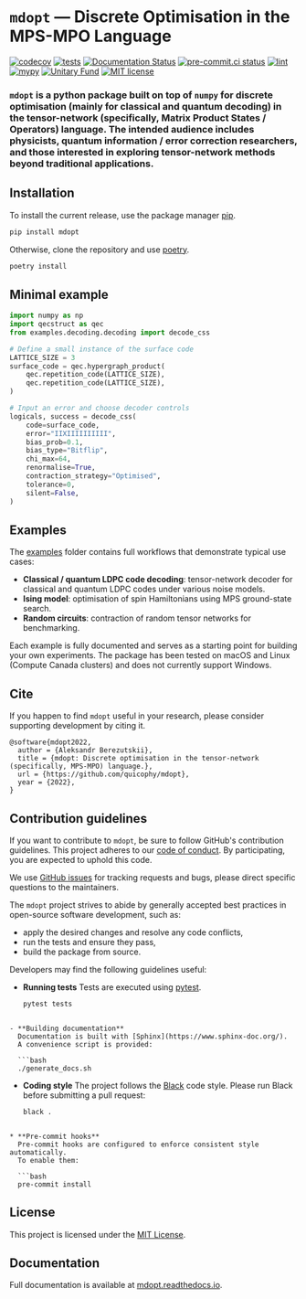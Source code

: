 # `mdopt` — Discrete Optimisation in the MPS-MPO Language

[![codecov](https://codecov.io/gh/quicophy/mdopt/branch/main/graph/badge.svg?token=4G7VWYX0S2)](https://codecov.io/gh/quicophy/mdopt)
[![tests](https://github.com/quicophy/mdopt/actions/workflows/tests.yml/badge.svg?branch=main)](https://github.com/quicophy/mdopt/actions/workflows/tests.yml)
[![Documentation Status](https://readthedocs.org/projects/mdopt/badge/?version=latest)](https://mdopt.readthedocs.io/en/latest/?badge=latest)
[![pre-commit.ci status](https://results.pre-commit.ci/badge/github/quicophy/mdopt/main.svg)](https://results.pre-commit.ci/latest/github/quicophy/mdopt/main)
[![lint](https://github.com/quicophy/mdopt/actions/workflows/lint.yml/badge.svg)](https://github.com/quicophy/mdopt/actions/workflows/lint.yml)
[![mypy](https://github.com/quicophy/mdopt/actions/workflows/mypy.yml/badge.svg?branch=main)](https://github.com/quicophy/mdopt/actions/workflows/mypy.yml)
[![Unitary Fund](https://img.shields.io/badge/Supported%20By-Unitary%20Fund-brightgreen.svg?logo=data%3Aimage%2Fpng%3Bbase64%2CiVBORw0KGgoAAAANSUhEUgAAACgAAAASCAYAAAApH5ymAAAAt0lEQVRIic2WUQ6AIAiGsXmC7n9Gr1Dzwcb%2BUAjN8b%2B0BNwXApbKRRcF1nGmN5y0Jon7WWO%2B6pgJLhtynzUHKTMNrNo4ZPPldikW10f7qYBEMoTmJ73z2NFHcJkAvbLUpVYmvwIigKeRsjdQEtagZ2%2F0DzsHG2h9iICrRwh2qObbGPIfMDPCMjHNQawpbc71bBZhsrpNYs3qqCFmO%2FgBjHTEqKm7eIdMg9p7PCvma%2Fz%2FwQAMfRHRDTlhQGoOLve1AAAAAElFTkSuQmCC)](http://unitary.fund)
[![MIT license](https://img.shields.io/badge/License-MIT-blue.svg)](https://lbesson.mit-license.org/)


### `mdopt` is a python package built on top of `numpy` for discrete optimisation (mainly for classical and quantum decoding) in the tensor-network (specifically, Matrix Product States / Operators) language. The intended audience includes physicists, quantum information / error correction researchers, and those interested in exploring tensor-network methods beyond traditional applications.

## Installation

To install the current release, use the package manager [pip](https://pip.pypa.io/en/stable/).

```bash
pip install mdopt
```

Otherwise, clone the repository and use [poetry](https://python-poetry.org/).

```bash
poetry install
```

## Minimal example

```python
import numpy as np
import qecstruct as qec
from examples.decoding.decoding import decode_css

# Define a small instance of the surface code
LATTICE_SIZE = 3
surface_code = qec.hypergraph_product(
    qec.repetition_code(LATTICE_SIZE),
    qec.repetition_code(LATTICE_SIZE),
)

# Input an error and choose decoder controls
logicals, success = decode_css(
    code=surface_code,
    error="IIXIIIIIIIIII",
    bias_prob=0.1,
    bias_type="Bitflip",
    chi_max=64,
    renormalise=True,
    contraction_strategy="Optimised",
    tolerance=0,
    silent=False,
)
```

## Examples

The [examples](https://github.com/quicophy/mdopt/tree/main/examples) folder contains full workflows that demonstrate typical use cases:

- **Classical / quantum LDPC code decoding**: tensor-network decoder for classical and quantum LDPC codes under various noise models.
- **Ising model**: optimisation of spin Hamiltonians using MPS ground-state search.
- **Random circuits**: contraction of random tensor networks for benchmarking.

Each example is fully documented and serves as a starting point for building your own experiments.
The package has been tested on macOS and Linux (Compute Canada clusters) and does not currently support Windows.

## Cite
If you happen to find `mdopt` useful in your research, please consider supporting development by citing it.
```
@software{mdopt2022,
  author = {Aleksandr Berezutskii},
  title = {mdopt: Discrete optimisation in the tensor-network (specifically, MPS-MPO) language.},
  url = {https://github.com/quicophy/mdopt},
  year = {2022},
}
```

## Contribution guidelines

If you want to contribute to `mdopt`, be sure to follow GitHub's contribution guidelines.
This project adheres to our [code of conduct](CODE_OF_CONDUCT.md).
By participating, you are expected to uphold this code.

We use [GitHub issues](https://github.com/quicophy/mdopt/issues) for
tracking requests and bugs, please direct specific questions to the maintainers.

The `mdopt` project strives to abide by generally accepted best practices in
open-source software development, such as:

*   apply the desired changes and resolve any code
    conflicts,
*   run the tests and ensure they pass,
*   build the package from source.

Developers may find the following guidelines useful:

- **Running tests**
  Tests are executed using [pytest](https://docs.pytest.org/).
  ```bash
  pytest tests
```

- **Building documentation**
  Documentation is built with [Sphinx](https://www.sphinx-doc.org/).
  A convenience script is provided:

  ```bash
  ./generate_docs.sh
```

- **Coding style**
  The project follows the [Black](https://black.readthedocs.io/en/stable/) code style.
  Please run Black before submitting a pull request:

  ```bash
  black .
```

* **Pre-commit hooks**
  Pre-commit hooks are configured to enforce consistent style automatically.
  To enable them:

  ```bash
  pre-commit install
```

## License

This project is licensed under the [MIT License](LICENSE.md).

## Documentation

Full documentation is available at [mdopt.readthedocs.io](https://mdopt.readthedocs.io/en/latest/).
